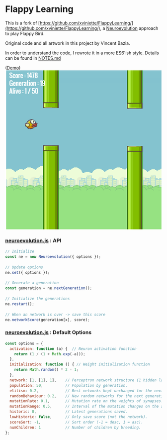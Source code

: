 # Flappy Learning

This is a fork of [https://github.com/xviniette/FlappyLearning/](https://github.com/xviniette/FlappyLearning/), a
[Neuroevolution](http://www.scholarpedia.org/article/Neuroevolution) approach to play Flappy Bird.

Original code and all artwork in this project by Vincent Bazia.

In order to understand the code, I rewrote it in a more [ES6](http://exploringjs.com/es6/index.html)'ish style.
Details can be found in [NOTES.md](https://github.com/i3games/FlappyLearning/blob/gh-pages/NOTES.md)

([Demo](http://xviniette.github.io/FlappyLearning/))
![alt tag](https://github.com/xviniette/FlappyLearning/blob/gh-pages/img/flappy.png?raw=true)

### [neuroevolution.js](https://github.com/i3games/FlappyLearning/blob/gh-pages/neuroevolution.js) : API
```javascript
// Initialize
const ne = new Neuroevolution({ options });

// Update options
ne.set({ options });

// Generate a generation
const generation = ne.nextGeneration();

// Initialize the generations
ne.restart();

// When an network is over -> save this score
ne.networkScore(generation[x], score);
```

### [neuroevolution.js](https://github.com/i3games/FlappyLearning/blob/gh-pages/neuroevolution.js) : Default Options

```javascript
const options = {
  activation: function (a) {  // Neuron activation function
    return (1 / (1 + Math.exp(-a)));
  },
  initialization: function () { // Weight initialization function
    return Math.random() * 2 - 1;
  },
  network: [1, [1], 1],    // Perceptron network structure (1 hidden layer).
  population: 50,          // Population by generation.
  elitism: 0.2,            // Best networks kept unchanged for the next generation (rate).
  randomBehaviour: 0.2,    // New random networks for the next generation (rate).
  mutationRate: 0.1,       // Mutation rate on the weights of synapses.
  mutationRange: 0.5,      // Interval of the mutation changes on the synapse weight.
  historic: 0,             // Latest generations saved.
  lowHistoric: false,      // Only save score (not the network).
  scoreSort: -1,           // Sort order (-1 = desc, 1 = asc).
  numChildren: 1           // Number of children by breeding.
};
```
